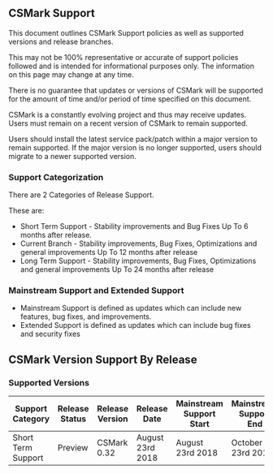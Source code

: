 ## CSMark Support
This document outlines CSMark Support policies as well as supported versions and release branches.

This may not be 100% representative or accurate of support policies followed and is intended for informational purposes only. The information on this page may change at any time.

There is no guarantee that updates or versions of CSMark will be supported for the amount of time and/or period of time specified on this document.

CSMark is a constantly evolving project and thus may receive updates. Users must remain on a recent version of CSMark to remain supported.

Users should install the latest service pack/patch within a major version to remain supported. If the major version is no longer supported, users should migrate to a newer supported version.

### Support Categorization
There are 2 Categories of Release Support.

These are:
* Short Term Support - Stability improvements and Bug Fixes Up To 6 months after release.
* Current Branch - Stability improvements, Bug Fixes, Optimizations and general improvements Up To 12 months after release
* Long Term Support - Stability improvements, Bug Fixes, Optimizations and general improvements Up To 24 months after release

### Mainstream Support and Extended Support
* Mainstream Support is defined as updates which can include new features, bug fixes, and improvements.
* Extended Support is defined as updates which can include bug fixes and security fixes

## CSMark Version Support By Release

### Supported Versions

| Support Category | Release Status | Release Version | Release Date | Mainstream Support Start | Mainstream Support End |
|---------------|---------------|----------|--------------|-----------------|------------------|
| Short Term Support | Preview | CSMark 0.32 | August 23rd 2018 | August 23rd 2018 | October 23rd 2018 |
